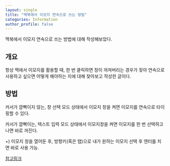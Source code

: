 ```yaml
---
layout: single
title: "맥북에서 이모지 연속으로 쓰는 방법"
categories: Information
author_profile: false
---
```


맥북에서 이모지 연속으로 쓰는 방법에 대해 작성해보았다.

## 개요

항상 맥에서 이모지를 활용할 때, 한 번 클릭하면 창이 꺼져버리는 경우가 잦아 연속으로 사용하고 싶으면 어떻게 해야하는 지에 대해 찾아보고 작성한 글이다.

## 방법

커서가 깜빡이지 않는, 창 선택 모드 상태에서 이모지 창을 켜면 이모지를 연속으로 타이핑할 수 있다.

커서가 깜빡이는, 텍스트 입력 모드 상태에서 이모지창을 켜면 이모지를 한 번 선택하고 나면 바로 꺼진다.

+) 이모지 창을 열어둔 후, 방향키(혹은 탭)으로 내가 원하는 이모지 선택 후 엔터를 치면 바로 사용 가능.

[참고링크](https://easy-study-note.tistory.com/5)
